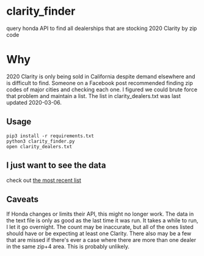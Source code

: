 # clarity_finder
query honda API to find all dealerships that are stocking 2020 Clarity by zip code
# Why
2020 Clarity is only being sold in California despite demand elsewhere and is difficult to find. Someone on a Facebook post recommended finding zip codes of major cities and checking each one. I figured we could brute force that problem and maintain a list. The list in clarity_dealers.txt was last updated 2020-03-06. 
## Usage
```
pip3 install -r requirements.txt
python3 clarity_finder.py
open clarity_dealers.txt
```
## I just want to see the data
check out [the most recent list](./clarity_dealers.txt)
## Caveats
If Honda changes or limits their API, this might no longer work. The data in the text file is only as good as the last time it was run. It takes a while to run, I let it go overnight. The count may be inaccurate, but all of the ones listed should have or be expecting at least one Clarity. There also may be a few that are missed if there's ever a case where there are more than one dealer in the same zip+4 area. This is probably unlikely.

